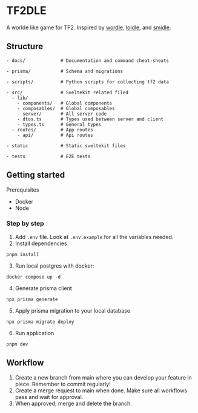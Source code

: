 # TF2DLE

A worlde like game for TF2. Inspired by [wordle](https://www.nytimes.com/games/wordle/index.html), [loldle](https://loldle.net/), and [smidle](https://smidle.net/).

## Structure

```
- docs/             # Documentation and command cheat-sheats

- prisma/           # Schema and migrations

- scripts/          # Python scripts for collecting tf2 data

- src/              # Sveltekit related filed
  - lib/
    - components/   # Global components
    - composables/  # Global composables
    - server/       # All server code
    - dtos.ts       # Types used between server and client
    - types.ts      # General types
  - routes/         # App routes
    - api/          # Api routes

- static            # Static sveltekit files

- tests             # E2E tests
```

## Getting started

Prerequisites

- Docker
- Node

### Step by step

1. Add `.env` file. Look at `.env.example` for all the variables needed.
2. Install dependencies

```
pnpm install
```

3. Run local postgres with docker:

```
docker compose up -d
```

4. Generate prisma client

```
npx prisma generate
```

5. Apply prisma migration to your local database

```
npx prisma migrate deploy
```

6. Run application

```
pnpm dev
```

## Workflow

1. Create a new branch from main where you can develop your feature in piece. Remember to commit regularly!
2. Create a merge request to main when done. Make sure all workflows pass and wait for approval.
3. When approved, merge and delete the branch.
